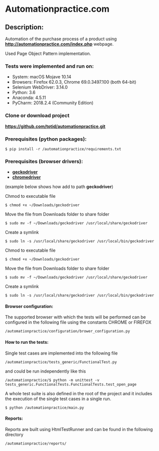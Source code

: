# Automationpractice.com

## Description:
Automation of the purchase process of a product using __http://automationpractice.com/index.php__ webpage.

Used Page Object Pattern implementation. 

### Tests were implemented and run on:
* System: macOS Mojave 10.14
* Browsers: Firefox 62.0.3, Chrome 69.0.3497.100 (both 64-bit)
* Selenium WebDriver: 3.14.0
* Python: 3.6
* Anaconda: 4.5.11
* PyCharm: 2018.2.4 (Community Edition)


### Clone or download project
__https://github.com/totid/automationpractice.git__


### Prerequisites (python packages):
```
$ pip install -r /automationpractice/requirements.txt
```

### Prerequisites (browser drivers):
- [__geckodriver__](https://github.com/mozilla/geckodriver/releases)
- [__chromedriver__](https://sites.google.com/a/chromium.org/chromedriver/)

(example below shows how add to path __geckodriver__)

Chmod to executable file
```
$ chmod +x ~/Downloads/geckodriver
```
Move the file from Downloads folder to share folder
```
$ sudo mv -f ~/Downloads/geckodriver /usr/local/share/geckodriver
```
Create a symlink
```
$ sudo ln -s /usr/local/share/geckodriver /usr/local/bin/geckodriver
```
Chmod to executable file
```
$ chmod +x ~/Downloads/geckodriver
```
Move the file from Downloads folder to share folder
```
$ sudo mv -f ~/Downloads/geckodriver /usr/local/share/geckodriver
```
Create a symlink
```
$ sudo ln -s /usr/local/share/geckodriver /usr/local/bin/geckodriver
```

#### Browser configuration:
The supported browser with which the tests will be performed can be configured in the following file using the constants CHROME or FIREFOX
```
/automationpractice/configuration/brower_configuration.py
```
#### How to run the tests:
Single test cases are implemented into the following file
```
/automationpractice/tests_generic/FunctionalTest.py
```
and could be run independently like this
```
/automationpractice/$ python -m unittest -v tests_generic.FunctionalTests.FunctionalTests.test_open_page
```

A whole test suite is also defined in the root of the project and it includes the execution of the single test cases in a single run.
```
$ python /automationpractice/main.py
```
#### Reports:
Reports are built using HtmlTestRunner and can be found in the following directory
```
/automationpractice/reports/
```
